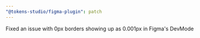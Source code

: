 ```yaml
---
"@tokens-studio/figma-plugin": patch
---
```


Fixed an issue with 0px borders showing up as 0.001px in Figma's DevMode
